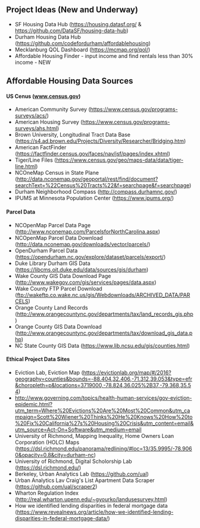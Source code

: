 ## Project Ideas (New and Underway)

 * SF Housing Data Hub (https://housing.datasf.org/ & https://github.com/DataSF/housing-data-hub)
 * Durham Housing Data Hub (https://github.com/codefordurham/affordablehousing)
 * Mecklanburg QOL Dashboard (https://mcmap.org/qol/)
 * Affordable Housing Finder - input income and find rentals less than 30% income - NEW

## Affordable Housing Data Sources

#### US Cenus (www.census.gov)

* American Community Survey (https://www.census.gov/programs-surveys/acs/)
* American Housing Survey (https://www.census.gov/programs-surveys/ahs.html)
* Brown University, Longitudinal Tract Data Base (https://s4.ad.brown.edu/Projects/Diversity/Researcher/Bridging.htm)
* American FactFinder (https://factfinder.census.gov/faces/nav/jsf/pages/index.xhtml)
* Tiger/Line Files (https://www.census.gov/geo/maps-data/data/tiger-line.html)
* NCOneMap Census in State Plane (http://data.nconemap.gov/geoportal/rest/find/document?searchText=%22Census%20Tracts%22&f=searchpage&f=searchpage)
* Durham Neighborhood Compass (http://compass.durhamnc.gov/)
* IPUMS at Minnesota Population Center (https://www.ipums.org/)

#### Parcel Data

* NCOpenMap Parcel Data Page (http://www.nconemap.com/ParcelsforNorthCarolina.aspx)
* NCOpenMap Parcel Data Download (http://data.nconemap.gov/downloads/vector/parcels/)
* OpenDurham Parcel Data (https://opendurham.nc.gov/explore/dataset/parcels/export/)
* Duke Library Durham GIS Data (https://libcms.oit.duke.edu/data/sources/gis/durham)
* Wake County GIS Data Download Page (http://www.wakegov.com/gis/services/pages/data.aspx)
* Wake County FTP Parcel Download (ftp://wakeftp.co.wake.nc.us/gis/Webdownloads/ARCHIVED_DATA/PARCELS)
* Orange County Land Records (http://www.orangecountync.gov/departments/tax/land_records_gis.php)
* Orange County GIS Data Download (http://www.orangecountync.gov/departments/tax/download_gis_data.php)
* NC State County GIS Data (https://www.lib.ncsu.edu/gis/counties.html)

#### Ethical Project Data Sites
* Eviction Lab, Eviction Map (https://evictionlab.org/map/#/2016?geography=counties&bounds=-88.404,32.406,-71.312,39.053&type=efr&choropleth=p&locations=3719000,-78.824,36.025%2B37,-79.368,35.54)
* http://www.governing.com/topics/health-human-services/gov-eviction-epidemic.html?utm_term=Where%20Evictions%20Are%20Most%20Common&utm_campaign=Scott%20Wiener%20Thinks%20He%20Knows%20How%20to%20Fix%20California%27s%20Housing%20Crisis&utm_content=email&utm_source=Act-On+Software&utm_medium=email
* University of Richmond, Mapping Inequality, Home Owners Loan Corporation (HOLC) Maps (https://dsl.richmond.edu/panorama/redlining/#loc=13/35.9995/-78.9060&opacity=0.8&city=durham-nc)
* University of Richmond, Digital Scholorship Lab (https://dsl.richmond.edu/)
* Berkeley, Urban Analytics Lab (https://github.com/ual)
* Urban Analytics Lav Craig's List Apartment Data Scraper (https://github.com/ual/scraper2)
* Wharton Regulation Index (http://real.wharton.upenn.edu/~gyourko/landusesurvey.html)
* How we identified lending disparities in federal mortgage data (https://www.revealnews.org/article/how-we-identified-lending-disparities-in-federal-mortgage-data/)

